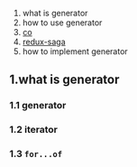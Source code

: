 1. what is generator
2. how to use generator
3. [co](https://github.com/tj/co)
4. [redux-saga](https://github.com/redux-saga/redux-saga)
5. how to implement generator

## 1.what is generator
### 1.1 generator
### 1.2 iterator
### 1.3 `for...of`